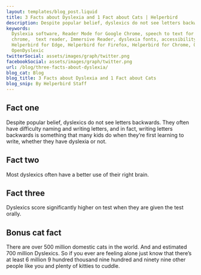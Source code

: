 ```yaml
---
layout: templates/blog_post.liquid
title: 3 Facts about Dyslexia and 1 Fact about Cats | Helperbird
description: Despite popular belief, dyslexics do not see letters backwards.
keywords:
  Dyslexia software, Reader Mode for Google Chrome, speech to text for chrome, Text to speech for
  chrome,  text reader, Immersive Reader, dyslexia fonts, accessibility software, dyslexia software,
  Helperbird for Edge, Helperbird for Firefox, Helperbird for Chrome, Opendyslexic for Chrome,
  OpenDyslexic
twitterSocial: assets/images/graph/twitter.png
facebookSocial: assets/images/graph/twitter.png
url: /blog/three-facts-about-dyslexia/
blog_cat: Blog
blog_title: 3 Facts about Dyslexia and 1 Fact about Cats
blog_snip: By Helperbird Staff
---
```


  

## Fact one

  

Despite popular belief, dyslexics do not see letters backwards. They often have difficulty naming and writing letters, and in fact, writing letters backwards is something that many kids do when they’re first learning to write, whether they have dyslexia or not.

  

## Fact two

  

Most dyslexics often have a better use of their right brain.

  

## Fact three

  

Dyslexics score significantly higher on test when they are given the test orally.

  

## Bonus cat fact

  

There are over 500 million domestic cats in the world. And and estimated 700 million Dyslexics. So if you ever are feeling alone just know that there’s at least 6 million 9 hundred thousand nine hundred and ninety nine other people like you and plenty of kitties to cuddle.